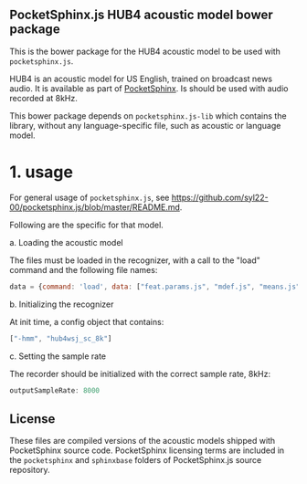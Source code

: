 PocketSphinx.js HUB4 acoustic model bower package
-------------------------------------------------

This is the bower package for the HUB4 acoustic model to be used with `pocketsphinx.js`. 

HUB4 is an acoustic model for US English, trained on broadcast news audio. It is available as part of [PocketSphinx](http://cmusphinx.org). Is should be used with audio recorded at 8kHz.

This bower package depends on `pocketsphinx.js-lib` which contains the library, without any language-specific file, such as acoustic or language model.

# 1. usage

For general usage of `pocketsphinx.js`, see https://github.com/syl22-00/pocketsphinx.js/blob/master/README.md.

Following are the specific for that model.

a. Loading the acoustic model

The files must be loaded in the recognizer, with a call to the "load" command and the following file names:

```javascript
data = {command: 'load', data: ["feat.params.js", "mdef.js", "means.js", "noisedict.js", "sendump.js", "transition_matrices.js", "variances.js"].map(function(x) {return "../pocketsphinx.js-en_US-hub4wsj_sc_8k/" + x;}
```

b. Initializing the recognizer

At init time, a config object that contains:

```javascript
["-hmm", "hub4wsj_sc_8k"]
```

c. Setting the sample rate

The recorder should be initialized with the correct sample rate, 8kHz:

```javascript
outputSampleRate: 8000
```

## License

These files are compiled versions of the acoustic models shipped with PocketSphinx source code. PocketSphinx licensing terms are included in the `pocketsphinx` and `sphinxbase` folders of PocketSphinx.js source repository.